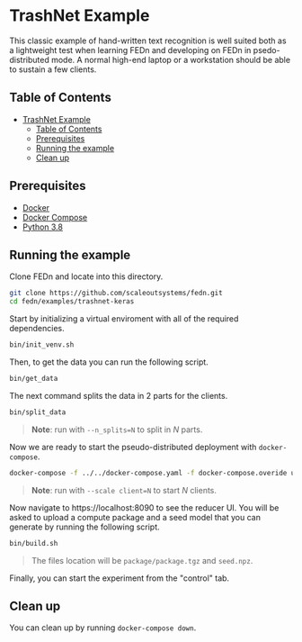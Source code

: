 # TrashNet Example
This classic example of hand-written text recognition is well suited both as a lightweight test when learning FEDn and developing on FEDn in psedo-distributed mode. A normal high-end laptop or a workstation should be able to sustain a few clients. 

## Table of Contents
- [TrashNet Example](#trashnet-example-keras-version)
  - [Table of Contents](#table-of-contents)
  - [Prerequisites](#prerequisites)
  - [Running the example](#running-the-example)
  - [Clean up](#clean-up)

## Prerequisites
- [Docker](https://docs.docker.com/get-docker)
- [Docker Compose](https://docs.docker.com/compose/install)
- [Python 3.8](https://www.python.org/downloads)

## Running the example
Clone FEDn and locate into this directory.
```sh
git clone https://github.com/scaleoutsystems/fedn.git
cd fedn/examples/trashnet-keras
```

Start by initializing a virtual enviroment with all of the required dependencies.
```sh
bin/init_venv.sh
```

Then, to get the data you can run the following script.
```sh
bin/get_data
```

The next command splits the data in 2 parts for the clients.
```sh
bin/split_data
```
> **Note**: run with `--n_splits=N` to split in *N* parts.


Now we are ready to start the pseudo-distributed deployment with `docker-compose`.
```sh
docker-compose -f ../../docker-compose.yaml -f docker-compose.overide up -d
```
> **Note**: run with `--scale client=N` to start *N* clients.

Now navigate to https://localhost:8090 to see the reducer UI. You will be asked to upload a compute package and a seed model that you can generate by running the following script.
```sh
bin/build.sh
```
> The files location will be `package/package.tgz` and `seed.npz`.

Finally, you can start the experiment from the "control" tab.

## Clean up
You can clean up by running `docker-compose down`.